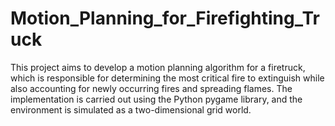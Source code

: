 # Motion_Planning_for_Firefighting_Truck
This project aims to develop a motion planning algorithm for a firetruck, which is responsible for determining the most critical fire to extinguish while also accounting for newly occurring fires and spreading flames. The implementation is carried out using the Python pygame library, and the environment is simulated as a two-dimensional grid world.
